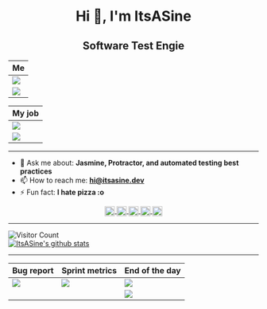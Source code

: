 <h1 align="center">Hi 👋, I'm ItsASine</h1>
<h2 align="center">Software Test Engie</h2>

Me |
------------- |
![](https://media.giphy.com/media/uUz1iGsj6t0ErjdjT1/giphy-downsized.gif)  |
![](https://media.giphy.com/media/9Dv115OjdmkRxdV54V/giphy-downsized.gif) |

My job |
------------- |
![](https://media.giphy.com/media/3o7WTL4qQCbbLLV2Pm/giphy-downsized.gif)  |
![](https://media.giphy.com/media/l2R06WPHU4ae0H4LC/giphy-downsized.gif) |

*****

- 💬 Ask me about: **Jasmine, Protractor, and automated testing best practices**
- 📫 How to reach me: **hi@itsasine.dev**
- ⚡ Fun fact: **I hate pizza :o**

<p align="center"> <!-- I wish I could embed markdown in html without it breaking everything -->
  <a href="https://codepen.io/itsasine" target="blank">
    <img align="center" src="https://cdn.jsdelivr.net/npm/simple-icons@3.0.1/icons/codepen.svg" alt="itsasine" height="20" width="20" />
  </a>
  <a href="https://dev.to/itsasine" target="blank">
    <img align="center" src="https://cdn.jsdelivr.net/npm/simple-icons@3.0.1/icons/dev-dot-to.svg" alt="itsasine" height="20" width="20" />
  </a>
  <a href="https://stackoverflow.com/itsasine" target="blank">
    <img align="center" src="https://cdn.jsdelivr.net/npm/simple-icons@3.0.1/icons/stackoverflow.svg" alt="itsasine" height="20" width="20" />
  </a>
  <a href="https://codesandbox.com/itsasine" target="blank">
    <img align="center" src="https://cdn.jsdelivr.net/npm/simple-icons@3.0.1/icons/codesandbox.svg" alt="itsasine" height="20" width="20" />
  </a>
  <a href="https://kaggle.com/itsasine" target="blank">
    <img align="center" src="https://cdn.jsdelivr.net/npm/simple-icons@3.0.1/icons/kaggle.svg" alt="itsasine" height="20" width="20" />
  </a>
</p>

*****

![Visitor Count](https://komarev.com/ghpvc/?username=itsasine)    
[![ItsASine's github stats](https://github-readme-stats.vercel.app/api?username=itsasine&show_icons=true)](https://github.com/anuraghazra/github-readme-stats)

*****

Bug report | Sprint metrics | End of the day |
------------- | ------------- | ------------- |
![](https://media.giphy.com/media/QJsPYF5SfCJKn2wRdX/giphy.gif) | ![](https://media.giphy.com/media/h5okuiwkTSBRPaQkzB/giphy.gif) | ![](https://media.giphy.com/media/fH6uBGKBKUyRYtk3f0/giphy.gif) |
| | | ![](https://media.giphy.com/media/WxWmUBhk2dIti4vmvp/giphy.gif) |

